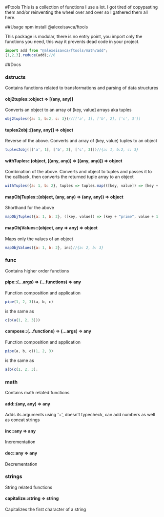 #Ftools
This is a collection of functions I use a lot. I got tired of copypasting them and/or reinventing the wheel over and over
so I gathered them all here.

##Usage
    npm install @alexeisavca/ftools

This package is modular, there is no entry point, you import only the functions you need, this way it prevents dead code
in your project.

```js
import add from "@alexeisavca/ftools/math/add";
[1,2,3].reduce(add);//6
```

##Docs
### dstructs
Contains functions related to transformations and parsing of data structures

#### obj2tuples::object => [(any, any)]
Converts an object to an array of [key, value] arrays aka tuples
```js
obj2tuples({a: 1, b:2, c: 3})//[['a', 1], ['b', 2], ['c', 3']]
```

#### tuples2obj::[(any, any)] => object
Reverse of the above. Converts and array of (key, value) tuples to an object
```js
tuples2obj([['a', 1], ['b', 2], ['c', 3]])//{a: 1, b:2, c: 3}
```

#### withTuples::(object, [(any, any)] => [(any, any)]) => object
Combination of the above. Converts and object to tuples and passes it to the callback, then converts the returned tuple
array to an object
```js
withTuples({a: 1, b: 2}, tuples => tuples.map(([key, value]) => [key + "prime", value + 1]))//{aprime: 2, bprime: 3}
```

#### mapObjTuples::(object, (any, any) => (any, any)) => object
Shorthand for the above
```js
mapObjTuples({a: 1, b: 2}, ([key, value]) => [key + "prime", value + 1])//{aprime: 2, bprime: 3}
```

#### mapObjValues::(object, any => any) => object
Maps only the values of an object
```js
mapObjValues({a: 1, b: 2}, inc)//{a: 2, b: 3}
```

### func
Contains higher order functions

#### pipe::(...args) => (...functions) => any
Function composition and application
```js
pipe(1, 2, 3)(a, b, c)
```

is the same as
```js
c(b(a(1, 2, 3)))
```

#### compose::(...functions) => (...args) => any
Function composition and application
```js
pipe(a, b, c)(1, 2, 3)
```

is the same as
```js
a(b(c(1, 2, 3);
```

### math
Contains math related functions

#### add::(any, any) => any
Adds its arguments using '+', doesn't typecheck, can add numbers as well as concat strings

#### inc::any => any
Incrementation

#### dec::any => any
Decrementation

### strings
String related functions

#### capitalize::string => string
Capitalizes the first character of a string